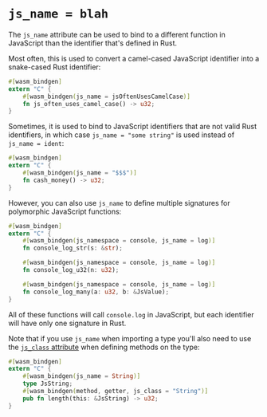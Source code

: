 # `js_name = blah`

The `js_name` attribute can be used to bind to a different function in
JavaScript than the identifier that's defined in Rust.

Most often, this is used to convert a camel-cased JavaScript identifier into a
snake-cased Rust identifier:

```rust
#[wasm_bindgen]
extern "C" {
    #[wasm_bindgen(js_name = jsOftenUsesCamelCase)]
    fn js_often_uses_camel_case() -> u32;
}
```

Sometimes, it is used to bind to JavaScript identifiers that are not valid Rust
identifiers, in which case `js_name = "some string"` is used instead of `js_name
= ident`:

```rust
#[wasm_bindgen]
extern "C" {
    #[wasm_bindgen(js_name = "$$$")]
    fn cash_money() -> u32;
}
```
However, you can also use `js_name` to define multiple signatures for
polymorphic JavaScript functions:

```rust
#[wasm_bindgen]
extern "C" {
    #[wasm_bindgen(js_namespace = console, js_name = log)]
    fn console_log_str(s: &str);

    #[wasm_bindgen(js_namespace = console, js_name = log)]
    fn console_log_u32(n: u32);

    #[wasm_bindgen(js_namespace = console, js_name = log)]
    fn console_log_many(a: u32, b: &JsValue);
}
```

All of these functions will call `console.log` in JavaScript, but each
identifier will have only one signature in Rust.

Note that if you use `js_name` when importing a type you'll also need to use the
[`js_class` attribute][jsclass] when defining methods on the type:

```rust
#[wasm_bindgen]
extern "C" {
    #[wasm_bindgen(js_name = String)]
    type JsString;
    #[wasm_bindgen(method, getter, js_class = "String")]
    pub fn length(this: &JsString) -> u32;
}
```

[jsclass]: js_class.html
